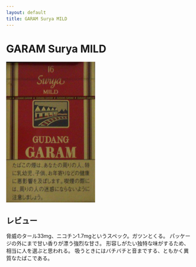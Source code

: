 ```yaml
---
layout: default
title: GARAM Surya MILD
---
```


# GARAM Surya MILD

<img src="img/garam_surya_mild.jpg">

## レビュー

脅威のタール33mg、ニコチン1.7mgというスペック。ガツンとくる。
パッケージの外にまで甘い香りが漂う強烈な甘さ。
形容しがたい独特な味がするため、相当に人を選ぶと思われる。
吸うときにはバチバチと音までする、ともかく異質なたばこである。
